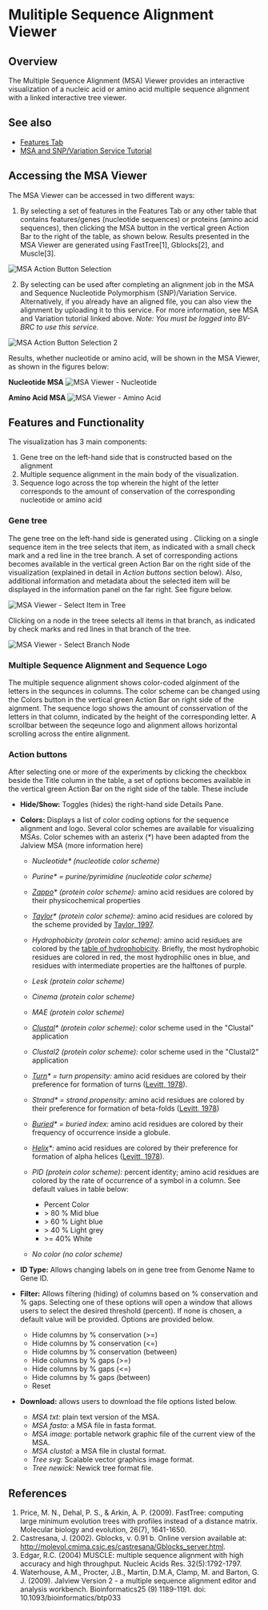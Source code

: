 # Mulitiple Sequence Alignment Viewer

## Overview
The Multiple Sequence Alignment (MSA) Viewer provides an interactive visualization of a nucleic acid or amino acid multiple sequence alignment with a linked interactive tree viewer. 

## See also
  * [Features Tab](../organisms_taxon/features.html)
  * [MSA and SNP/Variation Service Tutorial](../../tutorial/msa_snp_variation/msa_snp_variation.html)

## Accessing the MSA Viewer
The MSA Viewer can be accessed in two different ways:

1. By selecting a set of features in the Features Tab or any other table that contains features/genes (nucleotide sequences) or proteins (amino acid sequences), then clicking the MSA button in the vertical green Action Bar to the right of the table, as shown below. Results presented in the MSA Viewer are generated using FastTree[1], Gblocks[2], and Muscle[3]. 

![MSA Action Button Selection](../images/msa_action_button_select.png)

2. By selecting can be used after completing an alignment job in the MSA and Sequence Nucleotide Polymorphism (SNP)/Variation Service. Alternatively, if you already have an aligned file, you can also view the alignment by uploading it to this service. For more information, see MSA and Variation tutorial linked above. *Note: You must be logged into BV-BRC to use this service.*  

![MSA Action Button Selection 2](../images/msa_action_button_select2.png)

Results, whether nucleotide or amino acid, will be shown in the MSA Viewer, as shown in the figures below:

**Nucleotide MSA**
![MSA Viewer - Nucleotide](../images/msa_nucleotide.png)

**Amino Acid MSA**
![MSA Viewer - Amino Acid](../images/msa_amino_acid.png)

## Features and Functionality

The visualization has 3 main components:
  1. Gene tree on the left-hand side that is constructed based on the alignment
  2. Multiple sequence alignment in the main body of the visualization.
  3. Sequence logo across the top wherein the hight of the letter corresponds to the amount of conservation of the corresponding nucleotide or amino acid

### Gene tree
The gene tree on the left-hand side is generated using . Clicking on a single sequence item in the tree selects that item, as indicated with a small check mark and a red line in the tree branch.  A set of corresponding actions becomes available in the vertical green Action Bar on the right side of the visualization (explained in detail in _Action buttons_ section below).  Also, additional information and metadata about the selected item will be displayed in the information panel on the far right.  See figure below.

![MSA Viewer - Select Item in Tree](../images/msa_node_select.png)

Clicking on a node in the treee selects all items in that branch, as indicated by check marks and red lines in that branch of the tree. 

![MSA Viewer - Select Branch Node](../images/msa_branch_select2.png)

### Multiple Sequence Alignment and Sequence Logo

The multiple sequence alignment shows color-coded alginment of the letters in the sequnces in columns. The color scheme can be changed using the Colors button in the vertical green Action Bar on right side of the aignment. The sequence logo shows the amount of consservation of the letters in that column, indicated by the height of the corresponding letter.  A scrollbar between the seqeunce logo and alignment allows horizontal scrolling across the entire alignment.

### Action buttons

After selecting one or more of the experiments by clicking the checkbox beside the Title column in the table, a set of options becomes available in the vertical green Action Bar on the right side of the table.  These include

* **Hide/Show:** Toggles (hides) the right-hand side Details Pane.
* **Colors:** Displays a list of color coding options for the sequence alignment and logo. Several color schemes are available for visualizing MSAs.  Color schemes with an asterix (\*) have been adapted from the Jalview MSA (more information here) 
   * *Nucleotide\* (nucleotide color scheme)*
   * *Purine\* = purine/pyrimidine (nucleotide color scheme)*
   * *[Zappo](http://www.jalview.org/help/html/colourSchemes/zappo.html)\* (protein color scheme):* amino acid residues are colored by their physicochemical properties
   * *[Taylor](http://www.jalview.org/help/html/colourSchemes/taylor.html)\* (protein color scheme):* amino acid residues are colored by the scheme provided by [Taylor, 1997](https://pubmed.ncbi.nlm.nih.gov/9342138/).
   * *Hydrophobicity (protein color scheme):* amino acid residues are colored by the [table of hydrophobicity](https://pubmed.ncbi.nlm.nih.gov/7108955/). Briefly, the most hydrophobic residues are colored in red, the most hydrophilic ones in blue, and residues with intermediate properties are the halftones of purple.
   * *Lesk (protein color scheme)*
   * *Cinema (protein color scheme)*
   * *MAE (protein color scheme)*
   * *[Clustal](http://www.jalview.org/help/html/colourSchemes/clustal.html)\* (protein color scheme):* color scheme used in the "Clustal" application
   * *Clustal2 (protein color scheme):* color scheme used in the "Clustal2" application
   * *[Turn](http://www.jalview.org/help/html/colourSchemes/turn.html)\* = turn propensity:* amino acid residues are colored by their preference for formation of turns ([Levitt, 1978](https://pubs.acs.org/doi/10.1021/bi00613a026)).
   * *Strand\* = strand propensity:* amino acid residues are colored by their preference for formation of beta-folds ([Levitt, 1978](https://pubs.acs.org/doi/10.1021/bi00613a026))
   * *[Buried](http://www.jalview.org/help/html/colourSchemes/buried.html)\* = buried index:* amino acid residues are colored by their frequency of occurrence inside a globule. 
   * *[Helix](http://www.jalview.org/help/html/colourSchemes/helix.html)\*:* amino acid residues are colored by their preference for formation of alpha helices ([Levitt, 1978](https://pubs.acs.org/doi/10.1021/bi00613a026)). 
   * *PID (protein color scheme):* percent identity; amino acid residues are colored by the rate of occurrence of a symbol in a column. See default values in table below: 

      * Percent	Color
      * \> 80 %	Mid blue
      * \> 60 %	Light blue
      * \> 40 %	Light grey
      * \>= 40%	White
   * *No color (no color scheme)*
* **ID Type:** Allows changing labels on in gene tree from Genome Name to Gene ID.
* **Filter:** Allows filtering (hiding) of columns based on % conservation and % gaps. Selecting one of these options will open a window that allows users to select the desired threshold (percent). If none is chosen, a default value will be provided. Options  are provided below. 
   * Hide columns by % conservation (\>=) 
   * Hide columns by % conservation (\<=) 
   * Hide columns by % conservation (between)
   * Hide columns by % gaps (\>=) 
   * Hide columns by % gaps (\<=) 
   * Hide columns by % gaps (between)
   * Reset

* **Download:**  allows users to download the file options listed below. 
   * *MSA txt:* plain text version of the MSA. 
   * *MSA fasta:* a MSA file in fasta format.
   * *MSA image:* portable network graphic file of the current view of the MSA. 
   * *MSA clustal:* a MSA file in clustal format. 
   * *Tree svg:* Scalable vector graphics image format.
   * *Tree newick:* Newick tree format file. 

## References

1. Price, M. N., Dehal, P. S., & Arkin, A. P. (2009). FastTree: computing large minimum evolution trees with profiles instead of a distance matrix. Molecular biology and evolution, 26(7), 1641-1650.
2. Castresana, J. (2002). Gblocks, v. 0.91 b. Online version available at: http://molevol.cmima.csic.es/castresana/Gblocks_server.html.
3. Edgar, R.C. (2004) MUSCLE: multiple sequence alignment with high accuracy and high throughput. Nucleic Acids Res. 32(5):1792-1797.
4. Waterhouse, A.M., Procter, J.B., Martin, D.M.A, Clamp, M. and Barton, G. J. (2009). Jalview Version 2 - a multiple sequence alignment editor and analysis workbench. Bioinformatics25 (9) 1189-1191. doi: 10.1093/bioinformatics/btp033 

